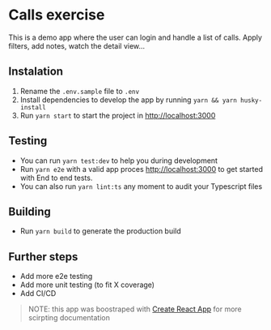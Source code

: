 # Calls exercise

This is a demo app where the user can login and handle a list of calls. Apply filters, add notes, watch the detail view...

## Instalation

1. Rename the `.env.sample` file to `.env`
2. Install dependencies to develop the app by running `yarn && yarn husky-install`
3. Run `yarn start` to start the project in [http://localhost:3000](http://localhost:3000)

## Testing

- You can run `yarn test:dev` to help you during development
- Run `yarn e2e` with a valid app proces [http://localhost:3000](http://localhost:3000) to get started with End to end tests.
- You can also run `yarn lint:ts` any moment to audit your Typescript files

## Building

- Run `yarn build` to generate the production build

## Further steps

- Add more e2e testing
- Add more unit testing (to fit X coverage)
- Add CI/CD

> NOTE: this app was boostraped with [Create React App](https://github.com/facebook/create-react-app) for more scirpting documentation
